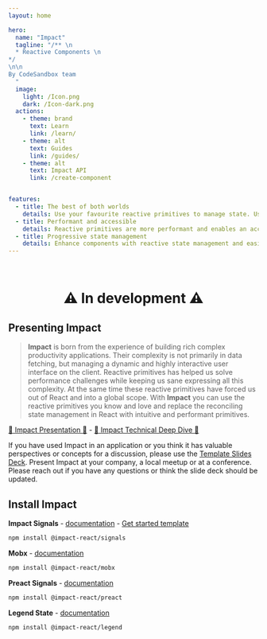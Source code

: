 ```yaml
---
layout: home

hero:
  name: "Impact"
  tagline: "/** \n
  * Reactive Components \n
*/
\n\n
By CodeSandbox team
  "
  image:
    light: /Icon.png
    dark: /Icon-dark.png
  actions:
    - theme: brand
      text: Learn
      link: /learn/
    - theme: alt
      text: Guides
      link: /guides/
    - theme: alt
      text: Impact API
      link: /create-component


features:
  - title: The best of both worlds
    details: Use your favourite reactive primitives to manage state. Use Reacts reconciliation model to manage UI.
  - title: Performant and accessible
    details: Reactive primitives are more performant and enables an accessible developer experience for state management.
  - title: Progressive state management
    details: Enhance components with reactive state management and easily share that state with nested components
---
```


<HomeContent>

<br />

<h1 align="center">

:warning: In development :warning:

</h1>

## Presenting Impact

> **Impact** is born from the experience of building rich complex productivity applications. Their complexity is not primarily in data fetching, but managing a dynamic and highly interactive user interface on the client. Reactive primitives has helped us solve performance challenges while keeping us sane expressing all this complexity. At the same time these reactive primitives have forced us out of React and into a global scope. With **Impact** you can use the reactive primitives you know and love and replace the reconciling state management in React with intuitive and performant primitives.

[🍿 Impact Presentation 🍿](https://www.youtube.com/watch?v=x5a-9k498q0) - [🍿 Impact Technical Deep Dive 🍿](https://www.youtube.com/watch?v=yOAZo1SUYrM)

If you have used Impact in an application or you think it has valuable perspectives or concepts for a discussion, please use the [Template Slides Deck](https://docs.google.com/presentation/d/1pHBW-HxkugtK8Ny1ebj3a_klqu3HzHnSPvbVNw1drnU/edit?usp=sharing). Present Impact at your company, a local meetup or at a conference. Please reach out if you have any questions or think the slide deck should be updated.

## Install Impact

**Impact Signals** - [documentation](./signal) - [Get started template](https://codesandbox.io/p/devbox/impact-template-fp6gd9?file=%2Fsrc%2FApp.tsx%3A13%2C5)

```sh
npm install @impact-react/signals
```

**Mobx** - [documentation](https://mobx.js.org/README.html)

```sh
npm install @impact-react/mobx
```

**Preact Signals** - [documentation](https://preact.com/guide/v10/signals/)

```sh
npm install @impact-react/preact
```

**Legend State** - [documentation](https://legendapp.com/open-source/state/v3/)

```sh
npm install @impact-react/legend
```

</HomeContent>
